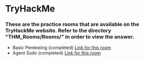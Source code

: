 # TryHackMe

### These are the practice rooms that are available on the TryHackMe website. Refer to the directory "THM_Rooms/Rooms/" in order to view the answer.

- Basic Pentesting (completed) [Link for this room](https://tryhackme.com/room/basicpentestingjt)
- Agent Sudo (completed) [Link for this room](https://tryhackme.com/room/agentsudoctf)
